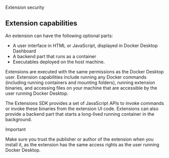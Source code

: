 Extension security


## Extension capabilities

An extension can have the following optional parts: 
* A user interface in HTML or JavaScript, displayed in Docker Desktop Dashboard
* A backend part that runs as a container
* Executables deployed on the host machine.

Extensions are executed with the same permissions as the Docker Desktop user. Extension capabilities include running any Docker commands (including running containers and mounting folders), running extension binaries, and accessing files on your machine that are accessible by the user running Docker Desktop.

The Extensions SDK provides a set of JavaScript APIs to invoke commands or invoke these binaries from the extension UI code. Extensions can also provide a backend part that starts a long-lived running container in the background.

> [!IMPORTANT]
>
> Make sure you trust the publisher or author of the extension when you install it, as the extension has the same access rights as the user running Docker Desktop.
